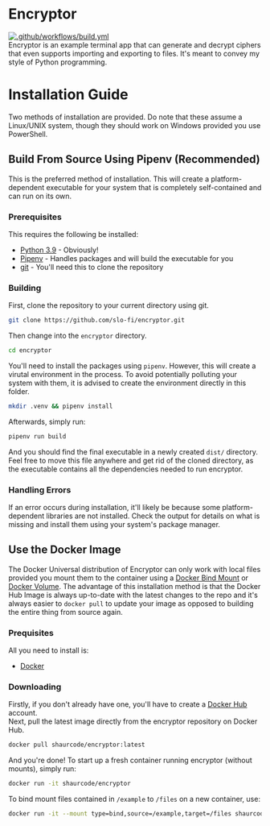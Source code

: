 # Encryptor
[![.github/workflows/build.yml](https://github.com/slo-fi/encryptor/actions/workflows/build.yml/badge.svg)](https://github.com/slo-fi/encryptor/actions/workflows/build.yml)  
Encryptor is an example terminal app that can generate and decrypt ciphers that even supports importing and exporting to files. It's meant to convey my style of Python programming.

# Installation Guide
Two methods of installation are provided. Do note that these assume a Linux/UNIX system, though they should work on Windows provided you use PowerShell.
## Build From Source Using Pipenv (Recommended)
This is the preferred method of installation. This will create a platform-dependent executable for your system that is completely self-contained and can run on its own. 
### Prerequisites
This requires the following be installed:
- [Python 3.9](https://www.python.org/downloads/release/python-3912/) - Obviously!
- [Pipenv](https://pipenv.pypa.io/en/latest/) - Handles packages and will build the executable for you
- [git](https://git-scm.com/downloads) - You'll need this to clone the repository
### Building
First, clone the repository to your current directory using git. 
```bash
git clone https://github.com/slo-fi/encryptor.git
```
Then change into the `encryptor` directory.
```bash
cd encryptor
```
You'll need to install the packages using ```pipenv```. However, this will create a virutal environment in the process. To avoid potentially polluting your system with them, it is advised to create the environment directly in this folder.
```bash
mkdir .venv && pipenv install
```
Afterwards, simply run:
```bash
pipenv run build
```
And you should find the final executable in a newly created ```dist/``` directory. Feel free to move this file anywhere and get rid of the cloned directory, as the executable contains all the dependencies needed to run encryptor.
### Handling Errors
If an error occurs during installation, it'll likely be because some platform-dependent libraries are not installed. Check the output for details on what is missing and install them using your system's package manager.
## Use the Docker Image
The Docker Universal distribution of Encryptor can only work with local files provided you mount them to the container using a [Docker Bind Mount](https://docs.docker.com/storage/bind-mounts/) or [Docker Volume](https://docs.docker.com/storage/volumes/). The advantage of this installation method is that the Docker Hub Image is always up-to-date with the latest changes to the repo and it's always easier to ```docker pull``` to update your image as opposed to building the entire thing from source again.
### Prequisites
All you need to install is:
- [Docker](https://www.docker.com/products/docker-desktop/)
### Downloading
Firstly, if you don't already have one, you'll have to create a [Docker Hub](https://hub.docker.com/signup) account.  
Next, pull the latest image directly from the encryptor repository on Docker Hub.
```bash
docker pull shaurcode/encryptor:latest
```
And you're done! To start up a fresh container running encryptor (without mounts), simply run:
```bash
docker run -it shaurcode/encryptor
```
To bind mount files contained in ```/example``` to ```/files``` on a new container, use:
```bash
docker run -it --mount type=bind,source=/example,target=/files shaurcode/encryptor
```
